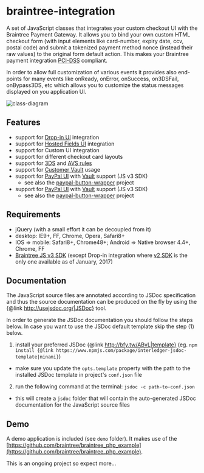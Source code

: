 # braintree-integration
A set of JavaScript classes that integrates your custom checkout UI with the Braintree Payment Gateway. It allows you to bind your own custom HTML checkout form (with input elements like card-number, expiry date, ccv, postal code) and submit a tokenized payment method nonce (instead their raw values) to the original form default action. This makes your Braintree payment integration [PCI-DSS](https://articles.braintreepayments.com/reference/security/pci-compliance) compliant. 

In order to allow full customization of various events it provides also end-points for many events like onReady, onError, onSuccess, on3DSFail, onBypass3DS, etc which allows you to customize the status messages displayed on you application UI.

![class-diagram](http://yuml.me/d64b0fe6)

## Features
- support for [Drop-in UI](https://developers.braintreepayments.com/guides/drop-in/javascript/v2) integration
- support for [Hosted Fields UI](https://developers.braintreepayments.com/guides/hosted-fields/overview/javascript/v3) integration
- support for Custom UI integration
- support for different checkout card layouts
- support for [3DS](https://developers.braintreepayments.com/guides/3d-secure/overview) and [AVS rules](https://articles.braintreepayments.com/support/guides/fraud-tools/basic/avs-cvv-rules)
- support for [Customer Vault](https://articles.braintreepayments.com/control-panel/vault/overview) usage
- support for [PayPal UI](https://articles.braintreepayments.com/guides/paypal/overview) with [Vault](https://articles.braintreepayments.com/control-panel/vault/overview) support (JS v3 SDK)
    - see also the [paypal-button-wrapper](https://github.com/eugenmihailescu/paypal-button-wrapper) project
- support for [PayPal UI](https://articles.braintreepayments.com/guides/paypal/overview) with [Vault](https://articles.braintreepayments.com/control-panel/vault/overview) support (JS v3 SDK)
    - see also the [paypal-button-wrapper](https://github.com/eugenmihailescu/paypal-button-wrapper) project

## Requirements
* jQuery (with a small effort it can be decoupled from it)
* desktop: IE9+, FF, Chrome, Opera, Safari8+
* IOS => mobile: Safari8+, Chrome48+; Android => Native browser 4.4+, Chrome, FF
* [Braintree JS v3 SDK](https://braintree.github.io/braintree-web/3.8.0/index.html) (except Drop-in integration where [v2 SDK](https://js.braintreegateway.com/js/braintree-2.30.0.js) is the only one available as of January, 2017)

## Documentation
The JavaScript source files are annotated according to JSDoc specification and thus the source documentation can be produced on the fly by using the {@link http://usejsdoc.org/|JSDoc} tool.

In order to generate the JSDoc documentation you should follow the steps below. In case you want to use the JSDoc default template skip the step (1) below.
1. install your preferred JSDoc {@link http://bfy.tw/ABvL|template} (eg. `npm install {@link https://www.npmjs.com/package/interledger-jsdoc-template|minami}`)
  - make sure you update the `opts.template` property with the path to the installed JSDoc template in project's `conf.json` file
2. run the following command at the terminal: `jsdoc -c path-to-conf.json`  
  - this will create a `jsdoc` folder that will contain the auto-generated JSDoc documentation for the JavaScript source files
   
## Demo  
A demo application is included (see `demo` folder). It makes use of the [https://github.com/braintree/braintree_php_example](https://github.com/braintree/braintree_php_example).

This is an ongoing project so expect more...